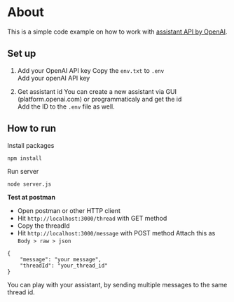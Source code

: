 # About

This is a simple code example on how to work with [assistant API by OpenAI](https://platform.openai.com/docs/assistants/overview).

## Set up

1. Add your OpenAI API key
   Copy the `env.txt` to `.env`  
   Add your openAI API key

1. Get assistant id
   You can create a new assistant via GUI (platform.openai.com) or programmaticaly and get the id  
   Add the ID to the `.env` file as well.

## How to run

Install packages

```
npm install
```

Run server

```
node server.js
```

**Test at postman**

- Open postman or other HTTP client
- Hit `http://localhost:3000/thread` with GET method
- Copy the threadId
- Hit `http://localhost:3000/message` with POST method
  Attach this as `Body > raw > json`

```
{
    "message": "your message",
    "threadId": "your_thread_id"
}
```

You can play with your assistant, by sending multiple messages to the same thread id.
